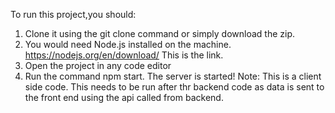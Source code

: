 To run this project,you should:
1. Clone it using the git clone command or simply download the zip.
2. You would need Node.js installed on the machine. https://nodejs.org/en/download/ This is the link.
3. Open the project in any code editor
4. Run the command npm start. The server is started!
Note: This is a client side code. This needs to be run after thr backend code as data is sent to the front end using the api called from backend.
